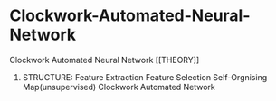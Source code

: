 # Clockwork-Automated-Neural-Network
Clockwork Automated Neural Network
[[THEORY]]
1. STRUCTURE: 
Feature Extraction
Feature Selection
Self-Orgnising Map(unsupervised)
Clockwork Automated Network


